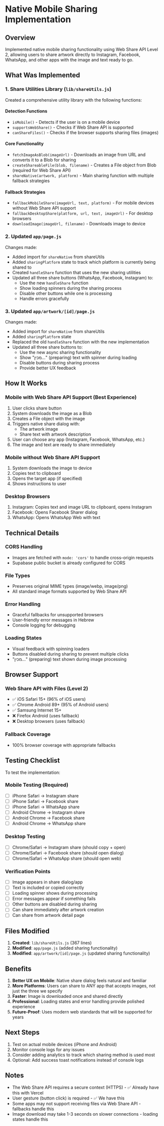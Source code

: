 # Native Mobile Sharing Implementation

## Overview
Implemented native mobile sharing functionality using Web Share API Level 2, allowing users to share artwork directly to Instagram, Facebook, WhatsApp, and other apps with the image and text ready to go.

## What Was Implemented

### 1. Share Utilities Library (`lib/shareUtils.js`)

Created a comprehensive utility library with the following functions:

#### Detection Functions
- `isMobile()` - Detects if the user is on a mobile device
- `supportsWebShare()` - Checks if Web Share API is supported
- `canShareFiles()` - Checks if the browser supports sharing files (images)

#### Core Functionality
- `fetchImageAsBlob(imageUrl)` - Downloads an image from URL and converts it to a Blob for sharing
- `createShareableFile(blob, filename)` - Creates a File object from Blob (required for Web Share API)
- `shareNative(artwork, platform)` - Main sharing function with multiple fallback strategies

#### Fallback Strategies
- `fallbackMobileShare(imageUrl, text, platform)` - For mobile devices without Web Share API support
- `fallbackDesktopShare(platform, url, text, imageUrl)` - For desktop browsers
- `downloadImage(imageUrl, filename)` - Downloads image to device

### 2. Updated `app/page.js`

Changes made:
- Added import for `shareNative` from shareUtils
- Added `sharingPlatform` state to track which platform is currently being shared to
- Created `handleShare` function that uses the new sharing utilities
- Updated all three share buttons (WhatsApp, Facebook, Instagram) to:
  - Use the new `handleShare` function
  - Show loading spinners during the sharing process
  - Disable other buttons while one is processing
  - Handle errors gracefully

### 3. Updated `app/artwork/[id]/page.js`

Changes made:
- Added import for `shareNative` from shareUtils
- Added `sharingPlatform` state
- Replaced the old `handleShare` function with the new implementation
- Updated all three share buttons to:
  - Use the new async sharing functionality
  - Show "מכין..." (preparing) text with spinner during loading
  - Disable buttons during sharing process
  - Provide better UX feedback

## How It Works

### Mobile with Web Share API Support (Best Experience)
1. User clicks share button
2. System downloads the image as a Blob
3. Creates a File object with the image
4. Triggers native share dialog with:
   - The artwork image
   - Share text with artwork description
5. User can choose any app (Instagram, Facebook, WhatsApp, etc.)
6. The image and text are ready to share immediately

### Mobile without Web Share API Support
1. System downloads the image to device
2. Copies text to clipboard
3. Opens the target app (if specified)
4. Shows instructions to user

### Desktop Browsers
1. Instagram: Copies text and image URL to clipboard, opens Instagram
2. Facebook: Opens Facebook Sharer dialog
3. WhatsApp: Opens WhatsApp Web with text

## Technical Details

### CORS Handling
- Images are fetched with `mode: 'cors'` to handle cross-origin requests
- Supabase public bucket is already configured for CORS

### File Types
- Preserves original MIME types (image/webp, image/png)
- All standard image formats supported by Web Share API

### Error Handling
- Graceful fallbacks for unsupported browsers
- User-friendly error messages in Hebrew
- Console logging for debugging

### Loading States
- Visual feedback with spinning loaders
- Buttons disabled during sharing to prevent multiple clicks
- "מכין..." (preparing) text shown during image processing

## Browser Support

### Web Share API with Files (Level 2)
- ✅ iOS Safari 15+ (96% of iOS users)
- ✅ Chrome Android 89+ (95% of Android users)
- ✅ Samsung Internet 15+
- ❌ Firefox Android (uses fallback)
- ❌ Desktop browsers (uses fallback)

### Fallback Coverage
- 100% browser coverage with appropriate fallbacks

## Testing Checklist

To test the implementation:

### Mobile Testing (Required)
- [ ] iPhone Safari → Instagram share
- [ ] iPhone Safari → Facebook share
- [ ] iPhone Safari → WhatsApp share
- [ ] Android Chrome → Instagram share
- [ ] Android Chrome → Facebook share
- [ ] Android Chrome → WhatsApp share

### Desktop Testing
- [ ] Chrome/Safari → Instagram share (should copy + open)
- [ ] Chrome/Safari → Facebook share (should open dialog)
- [ ] Chrome/Safari → WhatsApp share (should open web)

### Verification Points
- [ ] Image appears in share dialog/app
- [ ] Text is included or copied correctly
- [ ] Loading spinner shows during processing
- [ ] Error messages appear if something fails
- [ ] Other buttons are disabled during sharing
- [ ] Can share immediately after artwork creation
- [ ] Can share from artwork detail page

## Files Modified

1. **Created**: `lib/shareUtils.js` (367 lines)
2. **Modified**: `app/page.js` (added sharing functionality)
3. **Modified**: `app/artwork/[id]/page.js` (updated sharing functionality)

## Benefits

1. **Better UX on Mobile**: Native share dialog feels natural and familiar
2. **More Platforms**: Users can share to ANY app that accepts images, not just the three we specify
3. **Faster**: Image is downloaded once and shared directly
4. **Professional**: Loading states and error handling provide polished experience
5. **Future-Proof**: Uses modern web standards that will be supported for years

## Next Steps

1. Test on actual mobile devices (iPhone and Android)
2. Monitor console logs for any issues
3. Consider adding analytics to track which sharing method is used most
4. Optional: Add success toast notifications instead of console logs

## Notes

- The Web Share API requires a secure context (HTTPS) - ✅ Already have this with Vercel
- User gesture (button click) is required - ✅ We have this
- Some apps may not support receiving files via Web Share API - fallbacks handle this
- Image download may take 1-3 seconds on slower connections - loading states handle this

